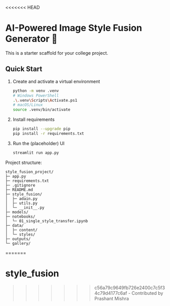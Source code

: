 <<<<<<< HEAD
# AI-Powered Image Style Fusion Generator 🎨

This is a starter scaffold for your college project.

## Quick Start
1. Create and activate a virtual environment
   ```bash
   python -m venv .venv
   # Windows PowerShell
   .\.venv\Scripts\Activate.ps1
   # macOS/Linux
   source .venv/bin/activate
   ```

2. Install requirements
   ```bash
   pip install --upgrade pip
   pip install -r requirements.txt
   ```

3. Run the (placeholder) UI
   ```bash
   streamlit run app.py
   ```

Project structure:
```
style_fusion_project/
├─ app.py
├─ requirements.txt
├─ .gitignore
├─ README.md
├─ style_fusion/
│  ├─ adain.py
│  ├─ utils.py
│  └─ __init__.py
├─ models/
├─ notebooks/
│  └─ 01_single_style_transfer.ipynb
├─ data/
│  ├─ content/
│  └─ styles/
├─ outputs/
└─ gallery/
```
=======
# style_fusion
>>>>>>> c56a79c9649fb726e2400c7c5f34c79d4177c6af
-   C o n t r i b u t e d   b y   P r a s h a n t   M i s h r a  
 